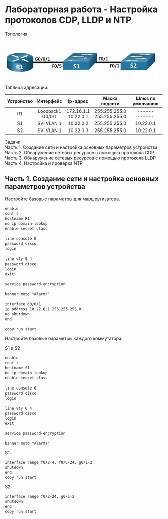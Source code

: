 # Лабораторная работа - Настройка протоколов CDP, LLDP и NTP

Топология 

![Топология](scrn/Топология.png)

Таблица адресации:

|Устройство|Интерфейс|Ip-адрес|Маска подсети|Шлюз по умолчанию|
|:--------------:|:-----------:|:----------:|:------------:|:-----------:|
|R1|Loopback1<br/>G0/0/1|172.16.1.1<br/>10.22.0.1|255.255.255.0<br/>255.255.255.0|------<br/>------|
|S1|SVI VLAN 1|10.22.0.2|255.255.255.0|10.22.0.1|
|S2|SVI VLAN 1|10.22.0.3|255.255.255.0|10.22.0.1|

Задачи<br/>
Часть 1. Создание сети и настройка основных параметров устройства<br/>
Часть 2. Обнаружение сетевых ресурсов с помощью протокола CDP<br/>
Часть 3. Обнаружение сетевых ресурсов с помощью протокола LLDP<br/>
Часть 4. Настройка и проверка NTP<br/>

## Часть 1. Создание сети и настройка основных параметров устройства

Настройте базовые параметры для маршрутизатора.

```
enable
conf t
hostname R1
no ip domain-lookup
enable secret class

line console 0
password cisco
login

line vty 0 4
password cisco
login
exit

service password-encryption

banner motd "Alarm!"

interface g0/0/1
ip address 10.22.0.1 255.255.255.0
no shutdown
end

copy run start

```
Настройте базовые параметры каждого коммутатора.

S1 и S2

```
enable 
conf t
hostname S1
no ip domain-lookup
enable secret class

line console 0
password cisco
login

line vty 0 4
password cisco
login
exit

service password-encryption

banner motd "Alarm!"
```
S1:
```
interface range f0/2-4, f0/6-24, g0/1-2
shutdown
end
copy run start

```
S2:
```
interface range f0/2-24, g0/1-2
shutdown
end
copy run start
```
